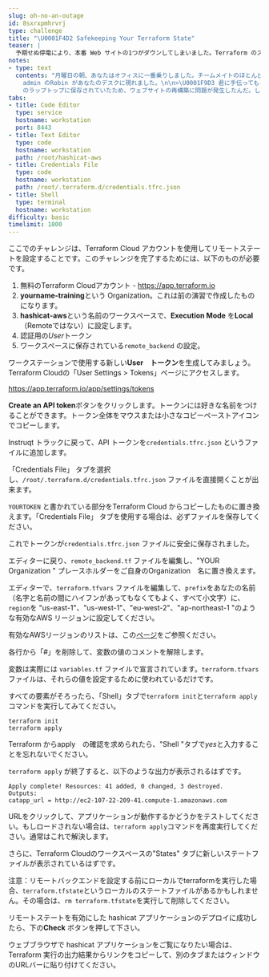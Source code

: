```yaml
---
slug: oh-no-an-outage
id: 8sxrxpmhrvrj
type: challenge
title: "\U0001F4D2 Safekeeping Your Terraform State"
teaser: |
  予期せぬ停電により、本番 Web サイトの1つがダウンしてしまいました。Terraform のステートファイルが誰かのラップトップに保存されていたため、復旧には予想以上に時間がかかりました。Terraform Cloud のリモートステート機能が役に立ちます。
notes:
- type: text
  contents: "月曜日の朝、あなたはオフィスに一番乗りしました。チームメイトのほとんどは、昨夜の障害対応で遅くまで起きていました。そんな中Senior operations
    admin のRobin があなたのデスクに現れました。\n\n>\U0001F9D3 君に手伝ってもらいたいことがあるんだ。昨晩、Terraform のステートファイルがLars
    のラップトップに保存されていたため、ウェブサイトの再構築に問題が発生したんだ。しかも、Lars は今日から2週間休暇なんだ。こんなことが二度と起こらないように、このアプリケーションにリモートステートを設定するのを手伝ってくれないか？"
tabs:
- title: Code Editor
  type: service
  hostname: workstation
  port: 8443
- title: Text Editor
  type: code
  hostname: workstation
  path: /root/hashicat-aws
- title: Credentials File
  type: code
  hostname: workstation
  path: /root/.terraform.d/credentials.tfrc.json
- title: Shell
  type: terminal
  hostname: workstation
difficulty: basic
timelimit: 1800
---
```

ここでのチャレンジは、Terraform Cloud アカウントを使用してリモートステートを設定することです。このチャレンジを完了するためには、以下のものが必要です。

1. 無料のTerraform Cloudアカウント - https://app.terraform.io<br>
2. **yourname-training**という Organization。これは前の演習で作成したものになります。<br>
3. **hashicat-aws**という名前のワークスペースで、**Execution Mode** を**Local**（Remoteではない）に設定します。<br>
4. 認証用の*User*トークン<br>
5. ワークスペースに保存されている`remote_backend` の設定。<br>

ワークステーションで使用する新しい**User　トークン**を生成してみましょう。Terraform Cloudの「User Settings > Tokens」ページにアクセスします。

https://app.terraform.io/app/settings/tokens

**Create an API token**ボタンをクリックします。トークンには好きな名前をつけることができます。トークン全体をマウスまたは小さなコピーペーストアイコンでコピーします。

Instruqt トラックに戻って、API トークンを`credentials.tfrc.json` というファイルに追加します。

「Credentials File」 タブを選択し、`/root/.terraform.d/credentials.tfrc.json` ファイルを直接開くことが出来ます。

`YOURTOKEN` と書かれている部分をTerraform Cloud からコピーしたものに置き換えます。「Credentials File」 タブを使用する場合は、必ずファイルを保存してください。

これでトークンが`credentials.tfrc.json` ファイルに安全に保存されました。

エディターに戻り、`remote_backend.tf` ファイルを編集し、"YOUR Organization " プレースホルダーをご自身のOrganization　名に置き換えます。


エディターで、`terraform.tfvars` ファイルを編集して、`prefix`をあなたの名前（名字と名前の間にハイフンがあってもなくてもよく、すべて小文字）に、`region`を "us-east-1"、"us-west-1"、"eu-west-2"、"ap-northeast-1 "のような有効なAWS リージョンに設定してください。

有効なAWSリージョンのリストは、この[ページ](https://docs.aws.amazon.com/AWSEC2/latest/UserGuide/using-regions-availability-zones.html#concepts-available-regions)をご参照ください。

各行から「#」を削除して、変数の値のコメントを解除します。

変数は実際には `variables.tf` ファイルで宣言されています。`terraform.tfvars` ファイルは、それらの値を設定するために使われているだけです。

すべての要素がそろったら、「Shell」タブで`terraform init`と`terraform apply`コマンドを実行してみてください。

```
terraform init
terraform apply
```

Terraform からapply　の確認を求められたら、"Shell "タブで*yes*と入力することを忘れないでください。

`terraform apply` が終了すると、以下のような出力が表示されるはずです。

```
Apply complete! Resources: 41 added, 0 changed, 3 destroyed.
Outputs:
catapp_url = http://ec2-107-22-209-41.compute-1.amazonaws.com
```

URLをクリックして、アプリケーションが動作するかどうかをテストしてください。もしロードされない場合は、`terraform apply`コマンドを再度実行してください。通常はこれで解決します。

さらに、Terraform Cloudのワークスペースの"States" タブに新しいステートファイルが表示されているはずです。

注意：リモートバックエンドを設定する前にローカルでterraformを実行した場合、`terraform.tfstate`というローカルのステートファイルがあるかもしれません。その場合は、`rm terraform.tfstate`を実行して削除してください。

リモートステートを有効にした hashicat アプリケーションのデプロイに成功したら、下の**Check** ボタンを押して下さい。

ウェブブラウザで hashicat アプリケーションをご覧になりたい場合は、Terraform 実行の出力結果からリンクをコピーして、別のタブまたはウィンドウのURLバーに貼り付けてください。